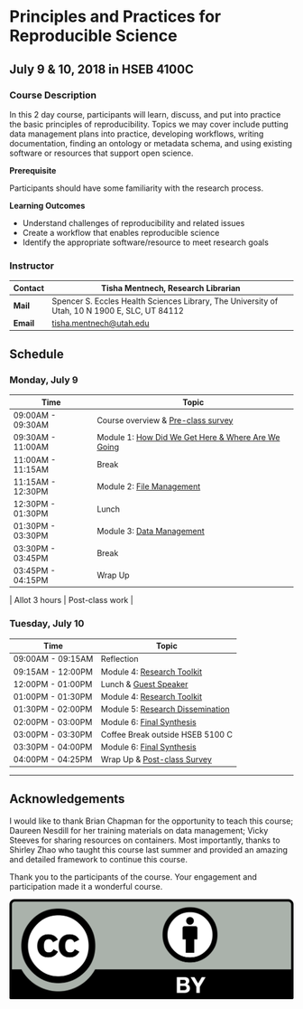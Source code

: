 # Principles and Practices for Reproducible Science

## July 9 & 10, 2018 in HSEB 4100C

### Course Description

In this 2 day course, participants will learn, discuss, and put into practice the basic principles of reproducibility. Topics we may cover include putting data management plans into practice, developing workflows, writing documentation, finding an ontology or metadata schema, and using existing software or resources that support open science.

**Prerequisite**

Participants should have some familiarity with the research process.

**Learning Outcomes**

  * Understand challenges of reproducibility and related issues
  * Create a workflow that enables reproducible science
  * Identify the appropriate software/resource to meet research goals

### Instructor

| Contact | Tisha Mentnech, Research Librarian |
| --- | --- |
| **Mail** | Spencer S. Eccles Health Sciences Library, The University of Utah, 10 N 1900 E, SLC, UT 84112 |
| **Email** | [tisha.mentnech@utah.edu](mailto:tisha.mentnech@utah.edu) |
## Schedule

### Monday, July 9

| Time | Topic |
| --- | --- |
| 09:00AM - 09:30AM | Course overview & [Pre-class survey](https://goo.gl/forms/p2Q84JQNXJmKnn4P2) |
| 09:30AM - 11:00AM | Module 1: [How Did We Get Here & Where Are We Going](./1-TheBigPicture.ipynb) |
| 11:00AM - 11:15AM | Break |
| 11:15AM - 12:30PM | Module 2: [File Management](./2-FileManagement.ipynb) |
| 12:30PM - 01:30PM | Lunch |
| 01:30PM - 03:30PM | Module 3: [Data Management](./3-DataManagement.ipynb)|
| 03:30PM - 03:45PM | Break |
| 03:45PM - 04:15PM | Wrap Up |

| Allot 3 hours | Post-class work |

### Tuesday, July 10

| Time | Topic |
| --- | --- |
| 09:00AM - 09:15AM | Reflection |
| 09:15AM - 12:00PM | Module 4: [Research Toolkit](./4-ResearchToolkit.ipynb) |
| 12:00PM - 01:00PM | Lunch & [Guest Speaker](https://datascience4health.bmi.utah.edu/mike-conway-phd/) |
| 01:00PM - 01:30PM | Module 4: [Research Toolkit](./4-ResearchToolkit.ipynb) |
| 01:30PM - 02:00PM | Module 5: [Research Dissemination](./5-ResearchDissemination.ipynb) |
| 02:00PM - 03:00PM | Module 6: [Final Synthesis](./6-Synthesis.ipynb) |
| 03:00PM - 03:30PM | Coffee Break outside HSEB 5100 C |
| 03:30PM - 04:00PM | Module 6: [Final Synthesis](./6-Synthesis.ipynb) |
| 04:00PM - 04:25PM | Wrap Up & [Post-class Survey](https://goo.gl/forms/DjtKrA2hacJvooCC3)


---
## Acknowledgements

I would like to thank Brian Chapman for the opportunity to teach this course; Daureen Nesdill for her training materials on data management; Vicky Steeves for sharing resources on containers. Most importantly, thanks to Shirley Zhao who taught this course last summer and provided an amazing and detailed framework to continue this course.


Thank you to the participants of the course. Your engagement and participation made it a wonderful course.


![licensing](./CC-BY.png)
